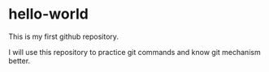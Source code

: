 # hello-world
This is my first github repository.


I will use this repository to practice git commands and know git mechanism better.
